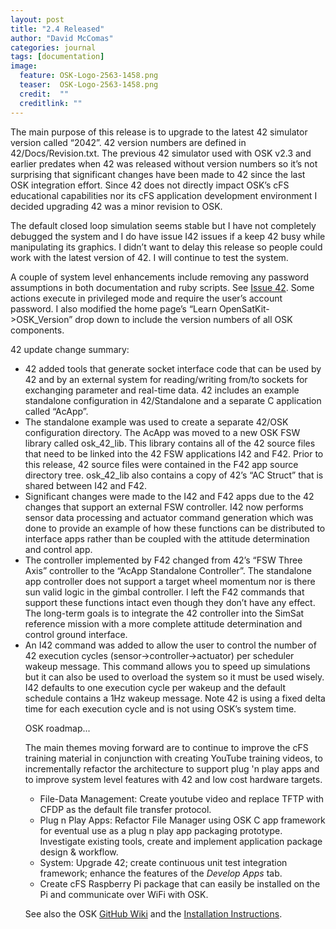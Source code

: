 ```yaml
---
layout: post
title: "2.4 Released"
author: "David McComas"
categories: journal
tags: [documentation]
image:
  feature: OSK-Logo-2563-1458.png
  teaser:  OSK-Logo-2563-1458.png
  credit:  ""
  creditlink: ""
---
```

<div>

The main purpose of this release is to upgrade to the latest 42 simulator version called “2042”. 42 version numbers are defined in 42/Docs/Revision.txt. The previous 42 simulator used with OSK v2.3 and earlier predates when 42 was released without version numbers so it’s not surprising that significant changes have been made to 42 since the last OSK integration effort.  Since 42 does not directly impact OSK’s cFS educational capabilities nor its cFS application development environment I decided upgrading 42 was a minor revision to OSK.

The default closed loop simulation seems stable but I have not completely debugged the system and I do have issue I42 issues if a keep 42 busy while manipulating its graphics.  I didn’t want to delay this release so people could work with the latest version of 42. I will continue to test the system.

A couple of system level enhancements include removing any password assumptions in both documentation and ruby scripts. See <a href="https://github.com/OpenSatKit/OpenSatKit/issues/42">Issue 42</a>. Some actions execute in privileged mode and require the user’s account password.  I also modified the home page’s “Learn OpenSatKit->OSK_Version” drop down to include the version numbers of all OSK components.

<p>42 update change summary:</p>
<ul>
  <li> 42 added tools that generate socket interface code that can be used by 42 and by an external system for reading/writing from/to sockets for exchanging parameter and real-time data. 42 includes an example standalone configuration in 42/Standalone and a separate C application called “AcApp”.</li>
  <li>The standalone example was used to create a separate 42/OSK configuration directory.  The AcApp was moved to a new OSK FSW library called osk_42_lib.  This library contains all of the 42 source files that need to be linked into the 42 FSW applications I42 and F42. Prior to this release, 42 source files were contained in the F42 app source directory tree. osk_42_lib also contains a copy of 42’s “AC Struct” that is shared between I42 and F42.</li>
<li>Significant changes were made to the I42 and F42 apps due to the 42 changes that support an external FSW controller. I42 now performs sensor data processing and actuator command generation which was done to provide an example of how these functions can be distributed to interface apps rather than be coupled with the attitude determination and control app.</li>
<li>The controller implemented by F42 changed from 42’s “FSW Three Axis” controller to the “AcApp Standalone Controller”. The standalone app controller does not support a target wheel momentum nor is there sun valid logic in the gimbal controller. I left the F42 commands that support these functions intact even though they don’t have any effect. The long-term goals is to integrate the 42 controller into the SimSat reference mission with a more complete attitude determination and control ground interface.</li>
<li>An I42 command was added to allow the user to control the number of 42 execution cycles (sensor->controller->actuator) per scheduler wakeup message. This command allows you to speed up simulations but it can also be used to overload the system so it must be used wisely. I42 defaults to one execution cycle per wakeup and the default schedule contains a 1Hz wakeup message. Note 42 is using a fixed delta time for each execution cycle and is not using OSK’s system time.</li>
<p>OSK roadmap...</p>
The main themes moving forward are to continue to improve the cFS training material in conjunction with creating YouTube training videos, to incrementally refactor the architecture to support plug 'n play apps and to improve system level features with 42 and low cost hardware targets. 
<ul>
  <li> File-Data Management: Create youtube video and replace TFTP with CFDP as the default file transfer protocol.</li>
  <li> Plug n Play Apps: Refactor File Manager using OSK C app framework for eventual use as a plug n play app packaging prototype. Investigate existing tools, create and implement application package design & workflow.</li>
  <li> System: Upgrade 42; create continuous unit test integration framework; enhance the features of the <i>Develop Apps</i> tab.</li>
  <li> Create cFS Raspberry Pi package that can easily be installed on the Pi and communicate over WiFi with OSK.</li>
</ul>

<p>See also the OSK <a href="{{site.github.wiki-url}}">GitHub Wiki</a> and the <a href="https://opensatkit.github.io/journal/Installation-Guide.html">Installation Instructions</a>.</p>

</div>
